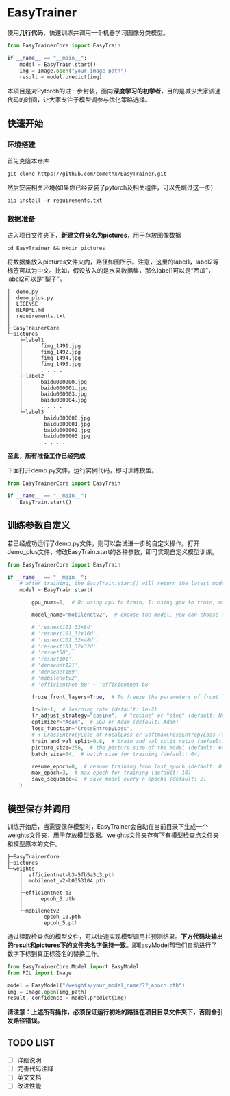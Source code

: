 # EasyTrainer

使用**几行代码**，快速训练并调用一个机器学习图像分类模型。

```python
from EasyTrainerCore import EasyTrain

if __name__ == "__main__":
    model = EasyTrain.start()
    img = Image.open("your image path")
    result = model.predict(img)
```

本项目是对Pytorch的进一步封装，面向**深度学习的初学者**，目的是减少大家调通代码的时间，让大家专注于模型调参与优化策略选择。

## 快速开始

### 环境搭建

首先克隆本仓库

```
git clone https://github.com/comethx/EasyTrainer.git
```

然后安装相关环境(如果你已经安装了pytorch及相关组件，可以先跳过这一步)

```
pip install -r requirements.txt
```

### 数据准备

进入项目文件夹下，**新建文件夹名为pictures**，用于存放图像数据

```shell
cd EasyTrainer && mkdir pictures
```

将数据集放入pictures文件夹内，路径如图所示。注意，这里的label1，label2等标签可以为中文。比如，假设放入的是水果数据集，那么label1可以是“西瓜”，label2可以是“梨子”。

```
│  demo.py
│  demo_plus.py
│  LICENSE
│  README.md
│  requirements.txt
│
├─EasyTrainerCore
└─pictures
    ├─label1
    │      fimg_1491.jpg
    │      fimg_1492.jpg
    │      fimg_1494.jpg
    │      fimg_1495.jpg
    │	   . . . .
    ├─label2
    │      baidu000000.jpg
    │      baidu000001.jpg
    │      baidu000003.jpg
    │      baidu000004.jpg
    │	   . . . .
    └─label3
            baidu000000.jpg
            baidu000001.jpg
            baidu000002.jpg
            baidu000003.jpg
 			. . . .
```

**至此，所有准备工作已经完成**

下面打开demo.py文件，运行实例代码，即可训练模型。

```python
from EasyTrainerCore import EasyTrain

if __name__ == "__main__":
    EasyTrain.start()
```

## 训练参数自定义

若已经成功运行了demo.py文件，则可以尝试进一步的自定义操作。打开demo_plus文件，修改EasyTrain.start的各种参数，即可实现自定义模型训练。

```python
from EasyTrainerCore import EasyTrain

if __name__ == "__main__":
    # after training, the EasyTrain.start() will return the latest model
    model = EasyTrain.start(

        gpu_nums=1,  # 0: using cpu to train, 1: using gpu to train, more than 1: using multi-gpu to train (default: 0)

        model_name="mobilenetv2",  # choose the model, you can choose from the list (default: efficientnet-b3)

        # 'resnext101_32x8d'
        # 'resnext101_32x16d',
        # 'resnext101_32x48d',
        # 'resnext101_32x32d',
        # 'resnet50',
        # 'resnet101',
        # 'densenet121',
        # 'densenet169',
        # 'mobilenetv2',
        # 'efficientnet-b0' ~ 'efficientnet-b8'

        froze_front_layers=True,  # To freeze the parameters of front layers (default: False)

        lr=1e-1,  # learning rate (default: 1e-2)
        lr_adjust_strategy="cosine",  # "cosine" or "step" (default: None)
        optimizer="Adam",  # SGD or Adam (default: Adam)
        loss_function="CrossEntropyLoss",
        # ↑ CrossEntropyLoss or FocalLoss or SoftmaxCrossEntropyLoss (default: CrossEntropyLoss)
        train_and_val_split=0.8,  # train and val split ratio (default: 0.8)
        picture_size=256,  # the picture size of the model (default: 64)
        batch_size=64,  # batch size for training (default: 64)

        resume_epoch=0,  # resume training from last_epoch (default: 0)
        max_epoch=3,  # max epoch for training (default: 10)
        save_sequence=2  # save model every n epochs (default: 2)
    )

```

## 模型保存并调用

训练开始后，当需要保存模型时，EasyTrainer会自动在当前目录下生成一个weights文件夹，用于存放模型数据。weights文件夹存有下有模型检查点文件夹和模型原本的文件。

```
├─EasyTrainerCore
├─pictures
└─weights
    │  efficientnet-b3-5fb5a3c3.pth
    │  mobilenet_v2-b0353104.pth
    │
    ├─efficientnet-b3
    │      epcoh_5.pth
    │
    └─mobilenetv2
            epcoh_10.pth
            epcoh_5.pth
```

通过读取检查点的模型文件，可以快速实现模型调用并预测结果。**下方代码块输出的result和pictures下的文件夹名字保持一致**。即EasyModel帮我们自动进行了数字下标到真正标签名的替换工作。

```python
from EasyTrainerCore.Model import EasyModel
from PIL import Image

model = EasyModel("/weights/your_model_name/??_epoch.pth")
img = Image.open(img_path)
result, confidence = model.predict(img)
```

**请注意：上述所有操作，必须保证运行初始的路径在项目目录文件夹下，否则会引发路径错误。**

## TODO LIST

- [ ] 详细说明
- [ ] 完善代码注释
- [ ] 英文文档
- [ ] 改进性能
